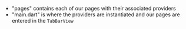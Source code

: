 * "pages" contains each of our pages with their associated providers
* "main.dart" is where the providers are instantiated and our pages are entered in the `TabBarView`
